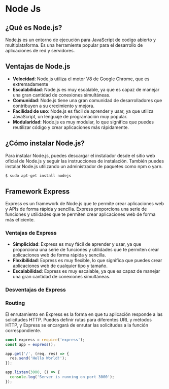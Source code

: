 # Node Js

## ¿Qué es Node.js?

Node.js es un entorno de ejecución para JavaScript de codigo abierto y multiplataforma. Es una herramiente popular para el desarrollo de aplicaciones de red y servidores.

## Ventajas de Node.js

- **Velocidad**: Node.js utiliza el motor V8 de Google Chrome, que es extremadamente
- **Escalabilidad**: Node.js es muy escalable, ya que es capaz de manejar una gran cantidad de conexiones simultáneas.
- **Comunidad**: Node.js tiene una gran comunidad de desarrolladores que contribuyen a su crecimiento y mejora.
- **Facilidad de uso**: Node.js es fácil de aprender y usar, ya que utiliza JavaScript, un lenguaje de programación muy popular.
- **Modularidad**: Node.js es muy modular, lo que significa que puedes reutilizar código y crear aplicaciones más rápidamente.


## ¿Cómo instalar Node.js?

Para instalar Node.js, puedes descargar el instalador desde el sitio web oficial de Node.js y seguir las instrucciones de instalación. También puedes instalar Node.js utilizando un administrador de paquetes como npm o yarn.

```bash
$ sudo apt-get install nodejs
```


## Framework Express

Express es un framework de Node.js que te permite crear aplicaciones web y APIs de forma rápida y sencilla. Express proporciona una serie de funciones y utilidades que te permiten crear aplicaciones web de forma más eficiente.


### Ventajas de Express

- **Simplicidad**: Express es muy fácil de aprender y usar, ya que proporciona una serie de funciones y utilidades que te permiten crear aplicaciones web de forma rápida y sencilla.
- **Flexibilidad**: Express es muy flexible, lo que significa que puedes crear aplicaciones web de cualquier tipo y tamaño.
- **Escalabilidad**: Express es muy escalable, ya que es capaz de manejar una gran cantidad de conexiones simultáneas.


### Desventajas de Express

### Routing

El enrutamiento en Express es la forma en que tu aplicación responde a las solicitudes HTTP. Puedes definir rutas para diferentes URL y métodos HTTP, y Express se encargará de enrutar las solicitudes a la función correspondiente.

```javascript
const express = require('express');
const app = express();

app.get('/', (req, res) => {
  res.send('Hello World!');
});

app.listen(3000, () => {
  console.log('Server is running on port 3000');
});
```

